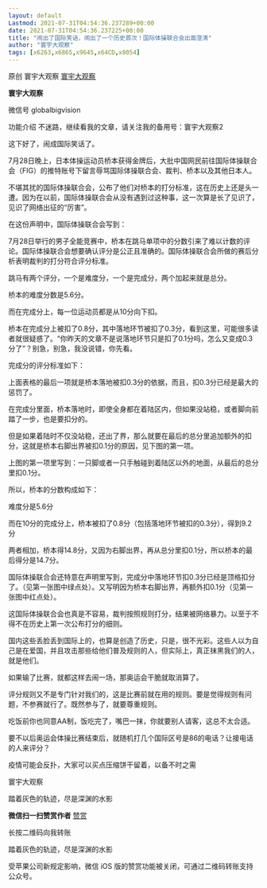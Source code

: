 ```yaml
---
layout: default
Lastmod: 2021-07-31T04:54:36.237289+00:00
date: 2021-07-31T04:54:36.237225+00:00
title: "闹出了国际笑话，闹出了一个历史首次！国际体操联合会出面澄清"
author: "寰宇大观察"
tags: [x6263,x6865,x9645,x64CD,x8054]
---
```


原创 寰宇大观察 [寰宇大观察](javascript:void(0);)

**寰宇大观察** 

微信号 globalbigvision

功能介绍 不迷路，继续看我的文章，请关注我的备用号：寰宇大观察2

这下好了，闹成国际笑话了。  

  

7月28日晚上，日本体操运动员桥本获得金牌后，大批中国网民前往国际体操联合会（FIG）的推特账号下留言辱骂国际体操联合会、裁判、桥本以及其他日本人。

  

不堪其扰的国际体操联合会，公布了他们对桥本的打分标准，这在历史上还是头一遭。因为在以前，国际体操联合会从没有遇到过这种事，这一次算是长了见识了，见识了网络出征的“厉害”。

  

  

  

在这份声明中，国际体操联合会写到：  

  

7月28日举行的男子全能竞赛中，桥本在跳马单项中的分数引来了难以计数的评论。国际体操联合会想要确认评分是公正且准确的。国际体操联合会所做的赛后分析表明裁判的打分符合评分标准。

  

  

跳马有两个评分，一个是难度分，一个是完成分，两个加起来就是总分。

  

桥本的难度分数是5.6分。

  

而在完成分上，每一位运动员都是从10分向下扣。

  

桥本在完成分上被扣了0.8分，其中落地环节被扣了0.3分，看到这里，可能很多读者就很疑惑了。“你昨天的文章不是说落地环节只是扣了0.1分吗，怎么又变成0.3分了”？别急，别急，我没说错，你先看。

  

完成分的评分标准如下：

  

上面表格的最后一项就是桥本落地被扣0.3分的依据，而且，扣0.3分已经是最大的惩罚了。

  

在完成分里面，桥本落地时，即使全身都在着陆区内，但如果没站稳，或者脚向前踏了一步，也是要扣分的。

  

  

但是如果着陆时不仅没站稳，还出了界，那么就要在最后的总分里追加额外的扣分，这就是桥本右脚出界被扣0.1分的原因，见下图的第一项。

  

  

上图的第一项里写到：一只脚或者一只手触碰到着陆区以外的地面，从最后的总分里扣0.1分。  

  

所以，桥本的分数构成如下：

  

难度分是5.6分

  

而在10分的完成分上，桥本被扣了0.8分（包括落地环节被扣的0.3分），得到9.2分

  

两者相加，桥本得14.8分，又因为右脚出界，再从总分里扣0.1分，所以桥本的最后得分是14.7分。

  

  

国际体操联合会还特意在声明里写到，完成分中落地环节扣0.3分已经是顶格扣分了。（见第一张图中绿点处）。又写明因为桥本右脚出界，再额外扣0.1分（见第一张图中红点处）。  

  

  

这国际体操联合会也真是不容易，裁判按照规则打分，结果被网络暴力。以至于不得不在历史上第一次公布打分的细则。

  

国内这些丢脸丢到国际上的，也算是创造了历史，只是，很不光彩。这些人以为自己是在爱国，并且攻击那些给他们普及规则的人，但实际上，真正抹黑我们的人，就是他们。

  

如果输了比赛，就都这样去闹一场，那奥运会干脆就取消算了。

  

评分规则又不是专门针对我们的，这是比赛前就在用的规则。要是觉得规则有问题，不参赛就行了。既然参与了，就要尊重规则。

  

吃饭前你也同意AA制，饭吃完了，嘴巴一抹，你就要别人请客，这总不太合适。

  

要不以后奥运会体操比赛结束后，就随机打几个国际区号是86的电话？让接电话的人来评分？  

  

  

疫情可能会反扑，大家可以买点压缩饼干留着，以备不时之需

寰宇大观察

踏着灰色的轨迹，尽是深渊的水影

 **微信扫一扫赞赏作者** [赞赏](##)

长按二维码向我转账

踏着灰色的轨迹，尽是深渊的水影

受苹果公司新规定影响，微信 iOS 版的赞赏功能被关闭，可通过二维码转账支持公众号。

